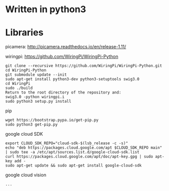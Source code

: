 # Written in python3

# Libraries
picamera: http://picamera.readthedocs.io/en/release-1.11/

wiringpi: https://github.com/WiringPi/WiringPi-Python
```
git clone --recursive https://github.com/WiringPi/WiringPi-Python.git
cd WiringPi-Python
git submodule update --init
sudo apt-get install python3-dev python3-setuptools swig3.0
cd WiringPi
sudo ./build
Return to the root directory of the repository and:
swig3.0 -python wiringpi.i
sudo python3 setup.py install
```

pip
```
wget https://bootstrap.pypa.io/get-pip.py
sudo python3 get-pip.py
```

google cloud SDK
```
export CLOUD_SDK_REPO="cloud-sdk-$(lsb_release -c -s)"
echo "deb https://packages.cloud.google.com/apt $CLOUD_SDK_REPO main" | sudo tee -a /etc/apt/sources.list.d/google-cloud-sdk.list
curl https://packages.cloud.google.com/apt/doc/apt-key.gpg | sudo apt-key add -
sudo apt-get update && sudo apt-get install google-cloud-sdk
```

google cloud vision
```
...
```

